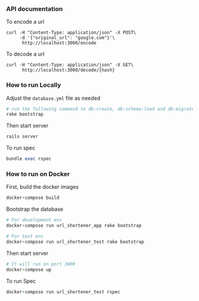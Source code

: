 ### API documentation

To encode a url

```curl
curl -H "Content-Type: application/json" -X POST\
     -d '{"original_url": "google.com"}'\
      http://localhost:3000/encode
```

To decode a url

```curl
curl -H "Content-Type: application/json" -X GET\
      http://localhost:3000/decode/{hash}
```

### How to run Locally

Adjust the `database.yml` file as needed

```ruby
# run the following command to db:create, db:schema:load and db:migrate
rake bootstrap
```

Then start server

```ruby
rails server
```

To run spec

```ruby
bundle exec rspec
```

### How to run on Docker

First, build the docker images

```ruby
docker-compose build
```

Bootstrap the database

```ruby
# For development env
docker-compose run url_shortener_app rake bootstrap

# For test env
docker-compose run url_shortener_test rake bootstrap
```

Then start server

```ruby
# It will run on port 3000
docker-compose up
```

To run Spec

```ruby
docker-compose run url_shortener_test rspec
```
